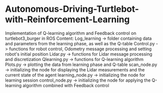 # Autonomous-Driving-Turtlebot-with-Reinforcement-Learning
Implementation of Q-learning algorithm and Feedback control on turtlebot3_burger in ROS
Content:
  Log_learning -> folder containing data and parameters from the learning phase, as well as the Q-table 
  Control.py -> functions for robot control, Odometry message processing and setting robot's initial position
  Lidar.py -> functions for Lidar message processing and discretization
  Qlearning.py -> functions for Q-learning algorithm
  Plots.py -> plotting the data from learning phase and Q-table
  scan_node.py -> initializing the node for displaying the Lidar measurements and the current state of the agent
  learning_node.py -> initializing the node for learning session
  control_node.py -> initializing the node for applying the Q-learning algorithm combined with Feedback control

